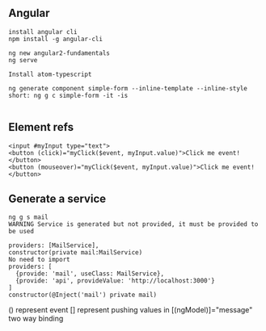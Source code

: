 ## Angular

```
install angular cli
npm install -g angular-cli

ng new angular2-fundamentals
ng serve

Install atom-typescript

ng generate component simple-form --inline-template --inline-style
short: ng g c simple-form -it -is


```
## Element refs
```
<input #myInput type="text">
<button (click)="myClick($event, myInput.value)">Click me event!</button>
<button (mouseover)="myClick($event, myInput.value)">Click me event!</button>
```
## Generate a service
```
ng g s mail
WARNING Service is generated but not provided, it must be provided to be used

providers: [MailService],
constructor(private mail:MailService)
No need to import
providers: [
  {provide: 'mail', useClass: MailService},
  {provide: 'api', provideValue: 'http://localhost:3000'}
]
constructor(@Inject('mail') private mail)
```
() represent event
[] represent pushing values in
[(ngModel)]="message" two way binding
